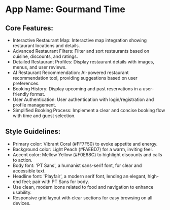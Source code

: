 # **App Name**: Gourmand Time

## Core Features:

- Interactive Restaurant Map: Interactive map integration showing restaurant locations and details.
- Advanced Restaurant Filters: Filter and sort restaurants based on cuisine, discounts, and ratings.
- Detailed Restaurant Profiles: Display restaurant details with images, menus, and user reviews.
- AI Restaurant Recommendation: AI-powered restaurant recommendation tool, providing suggestions based on user preferences.
- Booking History: Display upcoming and past reservations in a user-friendly format.
- User Authentication: User authentication with login/registration and profile management.
- Simplified Booking Process: Implement a clear and concise booking flow with time and guest selection.

## Style Guidelines:

- Primary color: Vibrant Coral (#FF7F50) to evoke appetite and energy.
- Background color: Light Peach (#FAEBD7) for a warm, inviting feel.
- Accent color: Mellow Yellow (#F0E68C) to highlight discounts and calls to action.
- Body font: 'PT Sans', a humanist sans-serif font, for clear and accessible text.
- Headline font: 'Playfair', a modern serif font, lending an elegant, high-end feel; pair with PT Sans for body.
- Use clean, modern icons related to food and navigation to enhance usability.
- Responsive grid layout with clear sections for easy browsing on all devices.